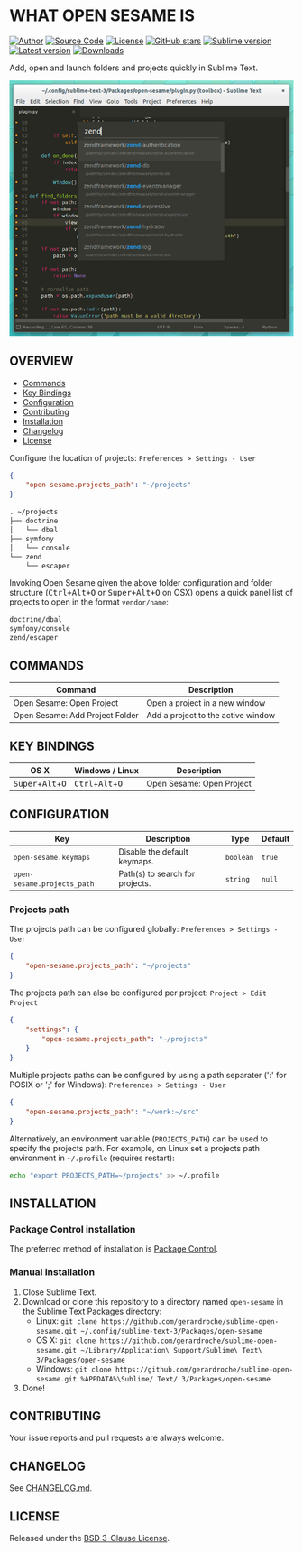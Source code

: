 # WHAT OPEN SESAME IS

[![Author](https://img.shields.io/badge/author-@gerardroche-blue.svg?style=flat-square)](https://twitter.com/gerardroche) [![Source Code](https://img.shields.io/badge/source-GitHub-blue.svg?style=flat-square)](https://github.com/gerardroche/sublime-open-sesame) [![License](https://img.shields.io/badge/license-BSD--3-blue.svg?style=flat-square)](LICENSE) [![GitHub stars](https://img.shields.io/github/stars/gerardroche/sublime-open-sesame.svg?style=flat-square)](https://github.com/gerardroche/sublime-open-sesame/stargazers) [![Sublime version](https://img.shields.io/badge/sublime-v3.0.0-green.svg?style=flat-square)](https://sublimetext.com) [![Latest version](https://img.shields.io/github/tag/gerardroche/sublime-open-sesame.svg?label=release&style=flat-square&maxAge=2592000)](https://github.com/gerardroche/sublime-open-sesame/tags) [![Downloads](https://img.shields.io/packagecontrol/dt/open-sesame.svg?style=flat-square&maxAge=2592000)](https://packagecontrol.io/packages/open-sesame)

Add, open and launch folders and projects quickly in Sublime Text.

![Screenshot](screenshot.png)

## OVERVIEW

* [Commands](#commands)
* [Key Bindings](#key-bindings)
* [Configuration](#configuration)
* [Contributing](#contributing)
* [Installation](#installation)
* [Changelog](#changelog)
* [License](#license)

Configure the location of projects: `Preferences > Settings - User`

```json
{
    "open-sesame.projects_path": "~/projects"
}
```

```
. ~/projects
├── doctrine
│   └── dbal
├── symfony
│   └── console
└── zend
    └── escaper
```

Invoking Open Sesame given the above folder configuration and folder structure (<kbd>Ctrl+Alt+O</kbd> or <kbd>Super+Alt+O</kbd> on OSX) opens a quick panel list of projects to open in the format `vendor/name`:

```
doctrine/dbal
symfony/console
zend/escaper
```

## COMMANDS

Command | Description
------- | -----------
Open Sesame: Open Project | Open a project in a new window
Open Sesame: Add Project Folder | Add a project to the active window

## KEY BINDINGS

OS X | Windows / Linux | Description
-----|-----------------|------------
<kbd>Super</kbd>+<kbd>Alt</kbd>+<kbd>O</kbd> | <kbd>Ctrl</kbd>+<kbd>Alt</kbd>+<kbd>O</kbd> | Open Sesame: Open Project

## CONFIGURATION

Key | Description | Type | Default
----|-------------|------|--------
`open-sesame.keymaps` | Disable the default keymaps. | `boolean` | `true`
`open-sesame.projects_path` | Path(s) to search for projects. | `string` | `null`

### Projects path

The projects path can be configured globally: `Preferences > Settings - User`

```json
{
    "open-sesame.projects_path": "~/projects"
}
```

The projects path can also be configured per project: `Project > Edit Project`

```json
{
    "settings": {
        "open-sesame.projects_path": "~/projects"
    }
}
```

Multiple projects paths can be configured by using a path separater (':' for POSIX or ';' for Windows): `Preferences > Settings - User`

```json
{
    "open-sesame.projects_path": "~/work:~/src"
}
```

Alternatively, an environment variable (`PROJECTS_PATH`) can be used to specify the projects path. For example, on Linux set a projects path environment in `~/.profile` (requires restart):

```sh
echo "export PROJECTS_PATH=~/projects" >> ~/.profile
```

## INSTALLATION

### Package Control installation

The preferred method of installation is [Package Control](https://packagecontrol.io/browse/authors/gerardroche).

### Manual installation

1. Close Sublime Text.
2. Download or clone this repository to a directory named `open-sesame` in the Sublime Text Packages directory:
    * Linux: `git clone https://github.com/gerardroche/sublime-open-sesame.git ~/.config/sublime-text-3/Packages/open-sesame`
    * OS X: `git clone https://github.com/gerardroche/sublime-open-sesame.git ~/Library/Application\ Support/Sublime\ Text\ 3/Packages/open-sesame`
    * Windows: `git clone https://github.com/gerardroche/sublime-open-sesame.git %APPDATA%\Sublime/ Text/ 3/Packages/open-sesame`
3. Done!

## CONTRIBUTING

Your issue reports and pull requests are always welcome.

## CHANGELOG

See [CHANGELOG.md](CHANGELOG.md).

## LICENSE

Released under the [BSD 3-Clause License](LICENSE).
